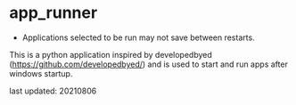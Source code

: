 # app_runner

- Applications selected to be run may not save between restarts.



This is a python application inspired by developedbyed (https://github.com/developedbyed/) and is used to start and run apps after windows startup.

last updated: 20210806
